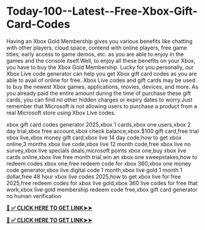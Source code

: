 # Today-100--Latest--Free-Xbox-Gift-Card-Codes
Having an Xbox Gold Membership gives you various benefits like chatting with other players, cloud space, contend with online players, free game titles, early access to game demos, etc. as you are able to enjoy in the games and the console itself.Well, to enjoy all these benefits on your Xbox, you have to buy the Xbox Gold Membership. Lucky for you personally, our Xbox Live code generator can help you get Xbox gift card codes as you are able to avail of online for free.
Xbox Live codes and gift cards may be used to buy the newest Xbox games, applications, movies, devices, and more. As you already paid the entire amount during the time of purchase these gift cards, you can find no other hidden charges or expiry dates to worry.Just remember that Microsoft is not allowing users to purchase a product from a real Microsoft store using Xbox Live codes.

xbox gift card codes generator 2025,xbox 1 cards,xbox one users,xbox 2 day trial,xbox free account,xbox check balance,xbox $100 gift card,free trial xbox live,xbox money gift card,xbox live 14 day code,how to get xbox online,3 months xbox live code,xbox live 12 month code,free xbox live no survey,xbox live specials deals,microsoft points xbox one,buy xbox live cards online,xbox live free month trial,win an xbox one sweepstakes,how to redeem codes xbox one,free redeem code for xbox 360,xbox one money code generator,xbox live digital code 1 month,xbox live gold 1 month 1 dollar,free 48 hour xbox live codes 2025,how to get xbox live for free 2025,free redeem codes for xbox live gold,xbox 360 live codes for free that work,xbox live gold membership redeem code free,xbox gift card generator no human verification

**[📌 ✅ CLICK HERE TO GET LINK➤➤](https://4giftu.com/xboxnew/)**

**[📌 ✅ CLICK HERE TO GET LINK➤➤](https://4giftu.com/xboxnew/)**
